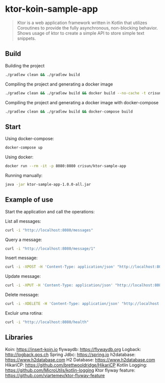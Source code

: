 # ktor-koin-sample-app
> Ktor is a web application framework written in Kotlin that utilizes Coroutines to provide the fully asynchronous, non-blocking behavior.
 Shows usage of  ktor to create a simple API to store simple text snippets.
## Build

Building the project
```sh
./gradlew clean && ./gradlew build
```

Compiling the project and generating a docker image
```sh
./gradlew clean && ./gradlew build && docker build --no-cache -t crisun/ktor-sample-app .
```

Compiling the project and generating a docker image with docker-compose
```sh
./gradlew clean && ./gradlew build && docker-compose build
```

## Start

Using docker-compose:
```sh
docker-compose up
```

Using docker:
```sh
docker run --rm -it -p 8080:8080 crisun/ktor-sample-app
```

Running manually:
```sh
java -jar ktor-sample-app-1.0.0-all.jar
```

## Example of use

Start the application and call the operations:

List all messages:
```sh
curl -i "http://localhost:8080/messages"
```
Query a message:
```sh
curl -i "http://localhost:8080/message/1"
```
Insert message:
```sh
curl -i -XPOST -H 'Content-Type: application/json' "http://localhost:8080/message" -d '{"text": "crisun grande mestre"}'
```
Update message:
```sh
curl -i -XPUT -H 'Content-Type: application/json' "http://localhost:8080/message/1" -d '{"text": "crisun grande mestre"}'
```
Delete message:
```sh
curl -i -XDELETE -H 'Content-Type: application/json' "http://localhost:8080/message/1"
```
Excluir uma rotina:
```sh
curl -i "http://localhost:8080/health"
```

## Libraries
Koin: https://insert-koin.io
flywaydb: https://flywaydb.org
Logback: http://logback.qos.ch
Spring Jdbc: https://spring.io
h2database: https://www.h2database.com
H2 Database: https://www.h2database.com
HikariCP: https://github.com/brettwooldridge/HikariCP
Kotlin Logging: https://github.com/MicroUtils/kotlin-logging
Ktor flyway feature: https://github.com/viartemev/ktor-flyway-feature
